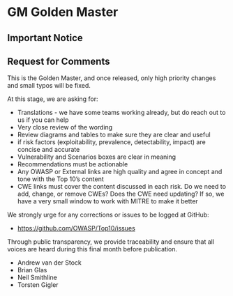 # GM Golden Master

Important Notice
---

## Request for Comments

This is the Golden Master, and once released, only high priority changes and small typos will be fixed. 

At this stage, we are asking for:

* Translations - we have some teams working already, but do reach out to us if you can help
* Very close review of the wording
* Review diagrams and tables to make sure they are clear and useful
* if risk factors (exploitability, prevalence, detectability, impact) are concise and accurate
* Vulnerability and Scenarios boxes are clear in meaning
* Recommendations must be actionable
* Any OWASP or External links are high quality and agree in concept and tone with the Top 10’s content
* CWE links must cover the content discussed in each risk. Do we need to add, change, or remove CWEs? Does the CWE need updating? If so, we have a very small window to work with MITRE to make it better

We strongly urge for any corrections or issues to be logged at GitHub:

* https://github.com/OWASP/Top10/issues

Through public transparency, we provide traceability and ensure that all voices are heard during this final month before publication.

* Andrew van der Stock
* Brian Glas
* Neil Smithline
* Torsten Gigler
